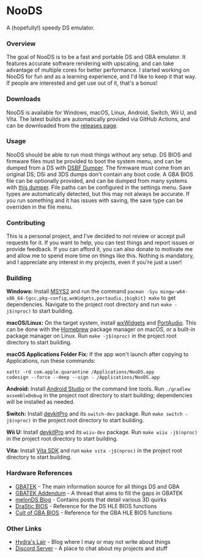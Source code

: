 # NooDS
A (hopefully!) speedy DS emulator.

### Overview
The goal of NooDS is to be a fast and portable DS and GBA emulator. It features accurate software rendering with
upscaling, and can take advantage of multiple cores for better performance. I started working on NooDS for fun and as a
learning experience, and I'd like to keep it that way. If people are interested and get use out of it, that's a bonus!

### Downloads
NooDS is available for Windows, macOS, Linux, Android, Switch, Wii U, and Vita. The latest builds are automatically
provided via GitHub Actions, and can be downloaded from the [releases page](https://github.com/Hydr8gon/NooDS/releases).

### Usage
NooDS should be able to run most things without any setup. DS BIOS and firmware files must be provided to boot the
system menu, and can be dumped from a DS with [DSBF Dumper](https://archive.org/details/dsbf-dumper). The firmware must
come from an original DS; DSi and 3DS dumps don't contain any boot code. A GBA BIOS file can be optionally provided, and
can be dumped from many systems with [this dumper](https://github.com/mgba-emu/bios-dump). File paths can be configured
in the settings menu. Save types are automatically detected, but this may not always be accurate. If you run something
and it has issues with saving, the save type can be overriden in the file menu.

### Contributing
This is a personal project, and I've decided to not review or accept pull requests for it. If you want to help, you can
test things and report issues or provide feedback. If you can afford it, you can also donate to motivate me and allow me
to spend more time on things like this. Nothing is mandatory, and I appreciate any interest in my projects, even if
you're just a user!

### Building
**Windows:** Install [MSYS2](https://www.msys2.org) and run the command
`pacman -Syu mingw-w64-x86_64-{gcc,pkg-config,wxWidgets,portaudio,jbigkit} make` to get dependencies. Navigate to the
project root directory and run `make -j$(nproc)` to start building.

**macOS/Linux:** On the target system, install [wxWidgets](https://www.wxwidgets.org) and
[PortAudio](https://www.portaudio.com). This can be done with the [Homebrew](https://brew.sh) package manager on macOS,
or a built-in package manager on Linux. Run `make -j$(nproc)` in the project root directory to start building.

**macOS Applications Folder Fix:** If the app won't launch after copying to Applications, run these commands:
```
xattr -rd com.apple.quarantine /Applications/NooDS.app
codesign --force --deep --sign - /Applications/NooDS.app
```

**Android:** Install [Android Studio](https://developer.android.com/studio) or the command line tools. Run
`./gradlew assembleDebug` in the project root directory to start building; dependencies will be installed as needed.

**Switch:** Install [devkitPro](https://devkitpro.org/wiki/Getting_Started) and its `switch-dev` package. Run
`make switch -j$(nproc)` in the project root directory to start building.

**Wii U:** Install [devkitPro](https://devkitpro.org/wiki/Getting_Started) and its `wiiu-dev` package. Run
`make wiiu -j$(nproc)` in the project root directory to start building.

**Vita:** Install [Vita SDK](https://vitasdk.org) and run `make vita -j$(nproc)` in the project root directory to
start building.

### Hardware References
* [GBATEK](https://problemkaputt.de/gbatek.htm) - The main information source for all things DS and GBA
* [GBATEK Addendum](https://melonds.kuribo64.net/board/thread.php?id=13) - A thread that aims to fill the gaps in GBATEK
* [melonDS Blog](https://melonds.kuribo64.net) - Contains posts that detail various 3D quirks
* [DraStic BIOS](https://drive.google.com/file/d/1dl6xgOXc892r43RzkIJKI6nikYIipzoN/view) - Reference for the DS HLE BIOS
functions
* [Cult of GBA BIOS](https://github.com/Cult-of-GBA/BIOS) - Reference for the GBA HLE BIOS functions

### Other Links
* [Hydra's Lair](https://hydr8gon.github.io) - Blog where I may or may not write about things
* [Discord Server](https://discord.gg/JbNz7y4) - A place to chat about my projects and stuff
